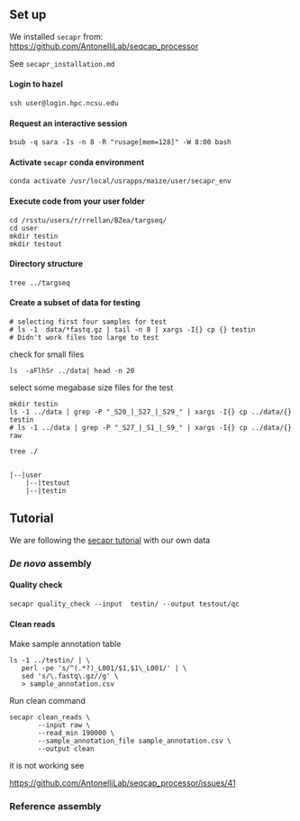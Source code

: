 ## Set up
We installed `secapr` from:
https://github.com/AntonelliLab/seqcap_processor

See `secapr_installation.md`

#### Login to hazel
```
ssh user@login.hpc.ncsu.edu
```

#### Request an interactive session
```
bsub -q sara -Is -n 8 -R "rusage[mem=128]" -W 8:00 bash
```

#### Activate `secapr` conda environment
```
conda activate /usr/local/usrapps/maize/user/secapr_env
```


#### Execute code from your user folder
```
cd /rsstu/users/r/rrellan/BZea/targseq/
cd user
mkdir testin
mkdir testout
```

#### Directory structure
```
tree ../targseq
```

#### Create a subset of data for testing

```
# selecting first four samples for test
# ls -1  data/*fastq.gz | tail -n 8 | xargs -I{} cp {} testin
# Didn't work files too large to test
```

check for small files
```
ls  -aFlhSr ../data| head -n 20
```

select some megabase size files for the test

```
mkdir testin
ls -1 ../data | grep -P "_S20_|_S27_|_S29_" | xargs -I{} cp ../data/{} testin
# ls -1 ../data | grep -P "_S27_|_S1_|_S9_" | xargs -I{} cp ../data/{} raw
```



```
tree ./
```

```

|--|user
    |--|testout
    |--|testin
```


## Tutorial
We are following the [secapr tutorial](https://htmlpreview.github.io/?https://github.com/AntonelliLab/seqcap_processor/blob/master/docs/documentation/tutorial.html)
with our own data

### *De novo* assembly 

#### Quality check
```
secapr quality_check --input  testin/ --output testout/qc
```

#### Clean reads

Make sample annotation table
```
ls -1 ../testin/ | \
   perl -pe 's/^(.*?)_L001/$1,$1\_L001/' | \
   sed 's/\.fastq\.gz//g' \
   > sample_annotation.csv
```

Run clean command 
```
secapr clean_reads \
       --input raw \
       --read_min 190000 \
       --sample_annotation_file sample_annotation.csv \
       --output clean
```


it is not working see

https://github.com/AntonelliLab/seqcap_processor/issues/41


### Reference assembly
